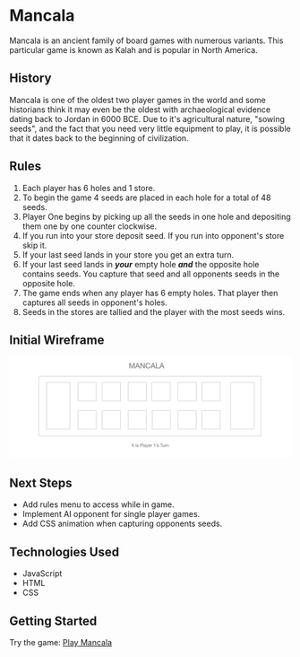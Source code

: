 # Mancala
Mancala is an ancient family of board games with numerous variants. This particular game is known as Kalah and is popular in North America.
## History
Mancala is one of the oldest two player games in the world and some historians think it may even be the oldest with archaeological evidence dating back to Jordan in 6000 BCE. Due to it's agricultural nature, "sowing seeds", and the fact that you need very little equipment to play, it is possible that it dates back to the beginning of civilization. 
## Rules
1. Each player has 6 holes and 1 store.
2. To begin the game 4 seeds are placed in each hole for a total of 48 seeds.
3. Player One begins by picking up all the seeds in one hole and depositing them one by one counter clockwise.
4. If you run into your store deposit seed. If you run into opponent's store skip it.
5. If your last seed lands in your store you get an extra turn.
6. If your last seed lands in ***your*** empty hole ***and*** the opposite hole contains seeds. You capture that seed and all opponents seeds in the opposite hole.
7. The game ends when any player has 6 empty holes. That player then captures all seeds in opponent's holes.
8. Seeds in the stores are tallied and the player with the most seeds wins.
## Initial Wireframe
![Mancala Wireframe](./assets/MancalaWireFrame.png)
## Next Steps
- Add rules menu to access while in game.
- Implement AI opponent for single player games.
- Add CSS animation when capturing opponents seeds.
## Technologies Used
- JavaScript 
- HTML
- CSS
## Getting Started
Try the game:
[Play Mancala](https://jyandell83.github.io/mancala/)
